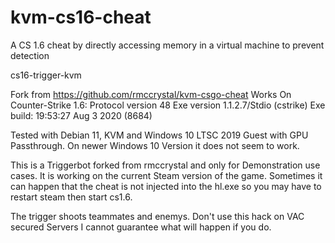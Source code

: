 # kvm-cs16-cheat
A CS 1.6 cheat by directly accessing memory in a virtual machine to prevent detection


cs16-trigger-kvm

Fork from https://github.com/rmccrystal/kvm-csgo-cheat
Works On Counter-Strike 1.6:
Protocol version 48 Exe version 1.1.2.7/Stdio (cstrike) Exe build: 19:53:27 Aug 3 2020 (8684)

Tested with Debian 11, KVM and Windows 10 LTSC 2019 Guest with GPU Passthrough.
On newer Windows 10 Version it does not seem to work.

This is a Triggerbot forked from rmccrystal and only for Demonstration use cases.
It is working on the current Steam version of the game.
Sometimes it can happen that the cheat is not injected into the hl.exe so you may have to restart steam then start cs1.6.

The trigger shoots teammates and enemys. Don't use this hack on VAC secured Servers I cannot guarantee what will happen if you do.
